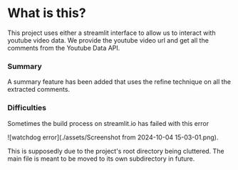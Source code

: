 # What is this?

This project uses either a streamlit interface to allow us to interact with youtube video data.
We provide the youtube video url and get all the comments from the Youtube Data API.

### Summary
A summary feature has been added that uses the refine technique on all the extracted comments.

### Difficulties
Sometimes the build process on streamlit.io has failed with this error

![watchdog error](./assets/Screenshot from 2024-10-04 15-03-01.png).

This is supposedly due to the project's root directory being cluttered. The main file is meant to be moved to its own subdirectory in future.